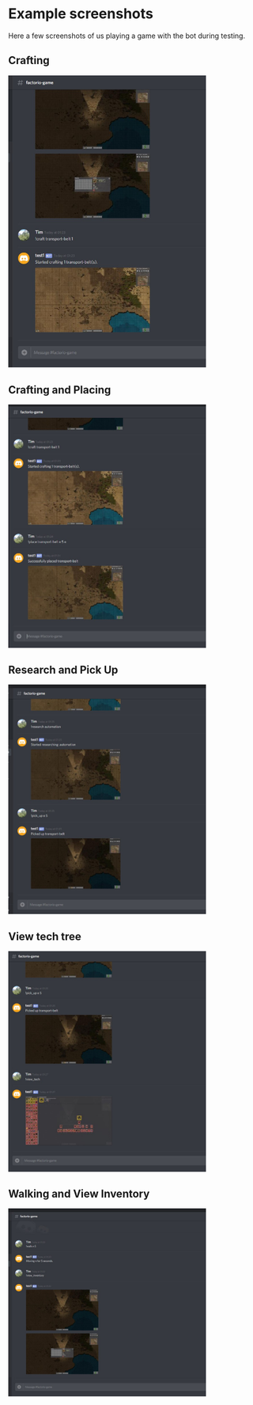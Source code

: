 #  Example screenshots
Here a few screenshots of us playing a game with the bot during testing.
## Crafting
<img src="/ExampleScreenshots/crafting.jpg" alt="Crafting" width="400"/>

## Crafting and Placing
<img src="/ExampleScreenshots/crafting-placing.jpg" alt="Crafting and Placing" width="400"/>

## Research and Pick Up
<img src="/ExampleScreenshots/research-pick-up.jpg" alt="Research and Pick Up" width="400"/>

## View tech tree
<img src="/ExampleScreenshots/view-tech.jpg" alt="View tech tree" width="400"/>

## Walking and View Inventory
<img src="/ExampleScreenshots/walking-inventory.jpg" alt="Walking and View Inventory" width="400"/>
